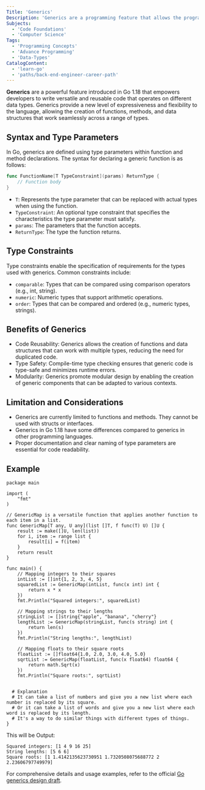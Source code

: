 ```yaml
---
Title: 'Generics'
Description: 'Generics are a programming feature that allows the programmer to write versatile and reusable code that operates on different data types.'
Subjects:
  - 'Code Foundations'
  - 'Computer Science'
Tags:
  - 'Programming Concepts'
  - 'Advance Programming'
  - 'Data-Types'
CatalogContent:
  - 'learn-go'
  - 'paths/back-end-engineer-career-path'
---
```


**Generics** are a powerful feature introduced in Go 1.18 that empowers developers to write versatile and reusable code that operates on different data types. Generics provide a new level of expressiveness and flexibility to the language, allowing the creation of functions, methods, and data structures that work seamlessly across a range of types.

## Syntax and Type Parameters

In Go, generics are defined using type parameters within function and method declarations. The syntax for declaring a generic function is as follows:

``` go
func FunctionName[T TypeConstraint](params) ReturnType {
    // Function body
}
```

- `T`: Represents the type parameter that can be replaced with actual types when using the function.
- `TypeConstraint`: An optional type constraint that specifies the characteristics the type parameter must satisfy.
- `params`: The parameters that the function accepts.
- `ReturnType`: The type the function returns.

## Type Constraints

Type constraints enable the specification of requirements for the types used with generics. Common constraints include:

- `comparable`: Types that can be compared using comparison operators (e.g., int, string).
- `numeric`: Numeric types that support arithmetic operations.
- `order`: Types that can be compared and ordered (e.g., numeric types, strings).

## Benefits of Generics

- Code Reusability: Generics allows the creation of functions and data structures that can work with multiple types, reducing the need for duplicated code.
- Type Safety: Compile-time type checking ensures that generic code is type-safe and minimizes runtime errors.
- Modularity: Generics promote modular design by enabling the creation of generic components that can be adapted to various contexts.

## Limitation and Considerations

- Generics are currently limited to functions and methods. They cannot be used with structs or interfaces.
- Generics in Go 1.18 have some differences compared to generics in other programming languages.
-  Proper documentation and clear naming of type parameters are essential for code readability.

## Example
```golang
package main

import (
	"fmt"
)

// GenericMap is a versatile function that applies another function to each item in a list.
func GenericMap[T any, U any](list []T, f func(T) U) []U {
	result := make([]U, len(list))
	for i, item := range list {
		result[i] = f(item)
	}
	return result
}

func main() {
	// Mapping integers to their squares
	intList := []int{1, 2, 3, 4, 5}
	squaredList := GenericMap(intList, func(x int) int {
		return x * x
	})
	fmt.Println("Squared integers:", squaredList)

	// Mapping strings to their lengths
	stringList := []string{"apple", "banana", "cherry"}
	lengthList := GenericMap(stringList, func(s string) int {
		return len(s)
	})
	fmt.Println("String lengths:", lengthList)

	// Mapping floats to their square roots
	floatList := []float64{1.0, 2.0, 3.0, 4.0, 5.0}
	sqrtList := GenericMap(floatList, func(x float64) float64 {
		return math.Sqrt(x)
	})
	fmt.Println("Square roots:", sqrtList)


  # Explanation
  # It can take a list of numbers and give you a new list where each number is replaced by its square.
  # Or it can take a list of words and give you a new list where each word is replaced by its length.
  # It's a way to do similar things with different types of things.
}
```
This will be Output:
``` shell
Squared integers: [1 4 9 16 25]
String lengths: [5 6 6]
Square roots: [1 1.4142135623730951 1.7320508075688772 2 2.23606797749979]
```

  For comprehensive details and usage examples, refer to the official [Go generics design draft](https://go.googlesource.com/proposal/+/refs/heads/master/design/43651-type-parameters.md).
